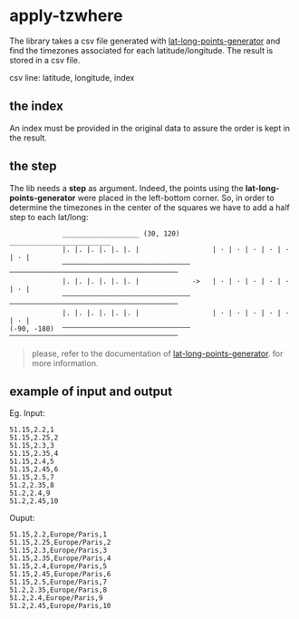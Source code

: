 # apply-tzwhere
The library takes a csv file generated with [lat-long-points-generator](https://github.com/databerries/lat-long-points-generator) and find the timezones associated for each latitude/longitude. The result is stored in a csv file. 

csv line:
latitude, longitude, index

## the index
An index must be provided in the original data to assure the order is kept in the result. 

## the step
The lib needs a __step__ as argument. Indeed, the points using the __lat-long-points-generator__ were placed in the left-bottom corner. So, in order to determine the timezones in the center of the squares we have to add a half step to each lat/long:

```
             ___________________ (30, 120)        _________________________ 
             |. |. |. |. |. |. |                  | · | · | · | · | · | · |
             ⎻⎻⎻⎻⎻⎻⎻⎻⎻⎻⎻⎻⎻⎻⎻⎻⎻⎻⎻                  ⎻⎻⎻⎻⎻⎻⎻⎻⎻⎻⎻⎻⎻⎻⎻⎻⎻⎻⎻⎻⎻⎻⎻⎻⎻
             |. |. |. |. |. |. |             ->   | · | · | · | · | · | · |
             ⎻⎻⎻⎻⎻⎻⎻⎻⎻⎻⎻⎻⎻⎻⎻⎻⎻⎻⎻                  ⎻⎻⎻⎻⎻⎻⎻⎻⎻⎻⎻⎻⎻⎻⎻⎻⎻⎻⎻⎻⎻⎻⎻⎻⎻
             |. |. |. |. |. |. |                  | · | · | · | · | · | · |
(-90, -180)  ⎻⎻⎻⎻⎻⎻⎻⎻⎻⎻⎻⎻⎻⎻⎻⎻⎻⎻⎻                  ⎻⎻⎻⎻⎻⎻⎻⎻⎻⎻⎻⎻⎻⎻⎻⎻⎻⎻⎻⎻⎻⎻⎻⎻⎻
```
> please, refer to the documentation of [lat-long-points-generator](https://github.com/databerries/lat-long-points-generator).
for more information.

## example of input and output
Eg. 
Input:
```
51.15,2.2,1
51.15,2.25,2
51.15,2.3,3
51.15,2.35,4
51.15,2.4,5
51.15,2.45,6
51.15,2.5,7
51.2,2.35,8
51.2,2.4,9
51.2,2.45,10
```
Ouput:
```
51.15,2.2,Europe/Paris,1
51.15,2.25,Europe/Paris,2
51.15,2.3,Europe/Paris,3
51.15,2.35,Europe/Paris,4
51.15,2.4,Europe/Paris,5
51.15,2.45,Europe/Paris,6
51.15,2.5,Europe/Paris,7
51.2,2.35,Europe/Paris,8
51.2,2.4,Europe/Paris,9
51.2,2.45,Europe/Paris,10
```


